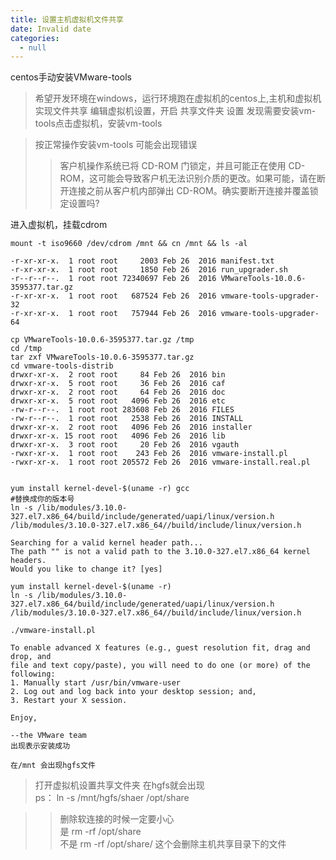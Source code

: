 ```yaml
---
title: 设置主机虚拟机文件共享
date: Invalid date
categories:
  - null
---
```



centos手动安装VMware-tools

>希望开发环境在windows，运行环境跑在虚拟机的centos上,主机和虚拟机实现文件共享
 编辑虚拟机设置，开启 共享文件夹 设置 发现需要安装vm-tools点击虚拟机，安装vm-tools  

>按正常操作安装vm-tools 可能会出现错误
>>客户机操作系统已将 CD-ROM 门锁定，并且可能正在使用 CD-ROM，这可能会导致客户机无法识别介质的更改。如果可能，请在断开连接之前从客户机内部弹出 CD-ROM。确实要断开连接并覆盖锁定设置吗?
<!--more-->
进入虚拟机，挂载cdrom

	
	mount -t iso9660 /dev/cdrom /mnt && cn /mnt && ls -al
	
	-r-xr-xr-x.  1 root root     2003 Feb 26  2016 manifest.txt
	-r-xr-xr-x.  1 root root     1850 Feb 26  2016 run_upgrader.sh
	-r--r--r--.  1 root root 72340697 Feb 26  2016 VMwareTools-10.0.6-3595377.tar.gz
	-r-xr-xr-x.  1 root root   687524 Feb 26  2016 vmware-tools-upgrader-32
	-r-xr-xr-x.  1 root root   757944 Feb 26  2016 vmware-tools-upgrader-64

	cp VMwareTools-10.0.6-3595377.tar.gz /tmp
	cd /tmp 
	tar zxf VMwareTools-10.0.6-3595377.tar.gz
	cd vmware-tools-distrib
	drwxr-xr-x.  2 root root     84 Feb 26  2016 bin
	drwxr-xr-x.  5 root root     36 Feb 26  2016 caf
	drwxr-xr-x.  2 root root     64 Feb 26  2016 doc
	drwxr-xr-x.  5 root root   4096 Feb 26  2016 etc
	-rw-r--r--.  1 root root 283608 Feb 26  2016 FILES
	-rw-r--r--.  1 root root   2538 Feb 26  2016 INSTALL
	drwxr-xr-x.  2 root root   4096 Feb 26  2016 installer
	drwxr-xr-x. 15 root root   4096 Feb 26  2016 lib
	drwxr-xr-x.  3 root root     20 Feb 26  2016 vgauth
	-rwxr-xr-x.  1 root root    243 Feb 26  2016 vmware-install.pl
	-rwxr-xr-x.  1 root root 205572 Feb 26  2016 vmware-install.real.pl


	yum install kernel-devel-$(uname -r) gcc
	#替换成你的版本号
	ln -s /lib/modules/3.10.0-327.el7.x86_64/build/include/generated/uapi/linux/version.h  /lib/modules/3.10.0-327.el7.x86_64//build/include/linux/version.h

	Searching for a valid kernel header path...
	The path "" is not a valid path to the 3.10.0-327.el7.x86_64 kernel headers.
	Would you like to change it? [yes]
	
	yum install kernel-devel-$(uname -r)
	ln -s /lib/modules/3.10.0-327.el7.x86_64/build/include/generated/uapi/linux/version.h  /lib/modules/3.10.0-327.el7.x86_64//build/include/linux/version.h

	./vmware-install.pl

	To enable advanced X features (e.g., guest resolution fit, drag and drop, and 
	file and text copy/paste), you will need to do one (or more) of the following:
	1. Manually start /usr/bin/vmware-user
	2. Log out and log back into your desktop session; and,
	3. Restart your X session.

	Enjoy,

	--the VMware team
	出现表示安装成功

	在/mnt 会出现hgfs文件


>打开虚拟机设置共享文件夹 在hgfs就会出现  
>ps： ln -s /mnt/hgfs/shaer /opt/share

>>删除软连接的时候一定要小心   
  是 rm -rf /opt/share   
  不是 rm  -rf /opt/share/  这个会删除主机共享目录下的文件